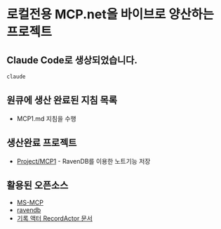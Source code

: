 ﻿# 로컬전용 MCP.net을 바이브로 양산하는 프로젝트 

## Claude Code로 생상되었습니다.

```bash
claude
```

## 원큐에 생산 완료된 지침 목록
- MCP1.md 지침을 수행

## 생산완료 프로젝트
- [Project/MCP1](Project/MCP1/README.md) - RavenDB를 이용한 노트기능 저장


## 활용된 오픈소스
- [MS-MCP](https://github.com/MicrosoftDocs/mcp)
- [ravendb](https://github.com/ravendb)
- [기록 액터 RecordActor 문서](https://github.com/psmon/NetCoreLabs/blob/main/Doc/ko/09_%EA%B8%B0%EB%A1%9D_%EC%95%A1%ED%84%B0_recordactor__.md)


